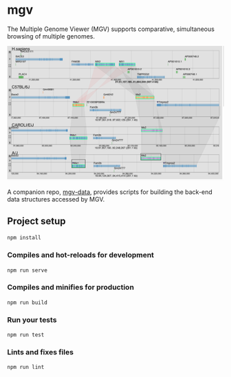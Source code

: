# mgv

The Multiple Genome Viewer (MGV) supports comparative, simultaneous browsing of multiple genomes.

![GitHub Logo](/public/assets/screenshot.png)

A companion repo, [mgv-data](https://github.com/mgijax/mgv-data), provides scripts for building the back-end data structures accessed by MGV.

## Project setup
```
npm install
```

### Compiles and hot-reloads for development
```
npm run serve
```

### Compiles and minifies for production
```
npm run build
```

### Run your tests
```
npm run test
```

### Lints and fixes files
```
npm run lint
```
